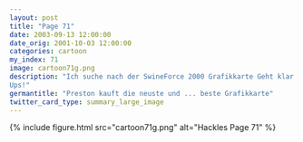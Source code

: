 ```yaml
---
layout: post
title: "Page 71"
date: 2003-09-13 12:00:00
date_orig: 2001-10-03 12:00:00
categories: cartoon
my_index: 71
image: cartoon71g.png
description: "Ich suche nach der SwineForce 2000 Grafikkarte Geht klar Aber wieso das Geld für diese alte Karte ausgeben wenn Sie die NEUE SwineForce X-2000 für nur $100 mehr haben können Gah Ok ich nehm sie Bwahahaha Idiot Du weißt dass ich noch hier bin Preston
Ups!"
germantitle: "Preston kauft die neuste und ... beste Grafikkarte"
twitter_card_type: summary_large_image
---
```


{% include figure.html src="cartoon71g.png" alt="Hackles Page 71"  %}
